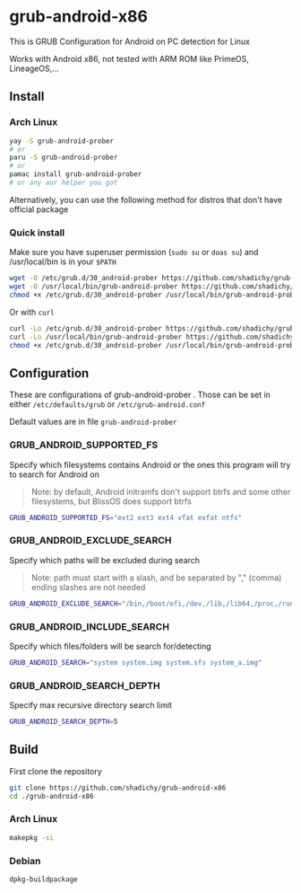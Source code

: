 # grub-android-x86

This is GRUB Configuration for Android on PC detection for Linux

Works with Android x86, not tested with ARM ROM like PrimeOS, LineageOS,...

## Install

### Arch Linux

```sh
yay -S grub-android-prober
# or
paru -S grub-android-prober
# or
pamac install grub-android-prober
# or any aur helper you got
```

Alternatively, you can use the following method for distros that don't have official package

### Quick install

Make sure you have superuser permission (`sudo su` or `doas su`) and /usr/local/bin is in your `$PATH`

```sh
wget -O /etc/grub.d/30_android-prober https://github.com/shadichy/grub-android-x86/raw/master/30_android-prober
wget -O /usr/local/bin/grub-android-prober https://github.com/shadichy/grub-android-x86/raw/master/grub-android-prober
chmod +x /etc/grub.d/30_android-prober /usr/local/bin/grub-android-prober
```

Or with `curl`

```sh
curl -Lo /etc/grub.d/30_android-prober https://github.com/shadichy/grub-android-x86/raw/master/30_android-prober
curl -Lo /usr/local/bin/grub-android-prober https://github.com/shadichy/grub-android-x86/raw/master/grub-android-prober
chmod +x /etc/grub.d/30_android-prober /usr/local/bin/grub-android-prober
```

## Configuration

These are configurations of grub-android-prober .
Those can be set in either `/etc/defaults/grub` or `/etc/grub-android.conf`

Default values are in file `grub-android-prober`

### GRUB_ANDROID_SUPPORTED_FS

Specify which filesystems contains Android or the ones this program will try to search for Android on
> Note: by default, Android initramfs don't support btrfs and some other filesystems,
> but BlissOS does support btrfs

```sh
GRUB_ANDROID_SUPPORTED_FS="ext2 ext3 ext4 vfat exfat ntfs"
```

### GRUB_ANDROID_EXCLUDE_SEARCH

Specify which paths will be excluded during search
> Note: path must start with a slash, and be separated by ","  (comma) ending slashes are not needed

```sh
GRUB_ANDROID_EXCLUDE_SEARCH="/bin,/boot/efi,/dev,/lib,/lib64,/proc,/run,/sbin,/sys,/tmp"
```

### GRUB_ANDROID_INCLUDE_SEARCH

Specify which files/folders will be search for/detecting

```sh
GRUB_ANDROID_SEARCH="system system.img system.sfs system_a.img"
```

### GRUB_ANDROID_SEARCH_DEPTH

Specify max recursive directory search limit

```sh
GRUB_ANDROID_SEARCH_DEPTH=5
```

## Build

First clone the repository

```sh
git clone https://github.com/shadichy/grub-android-x86
cd ./grub-android-x86
```

### Arch Linux

```sh
makepkg -si
```

### Debian

```sh
dpkg-buildpackage
```

